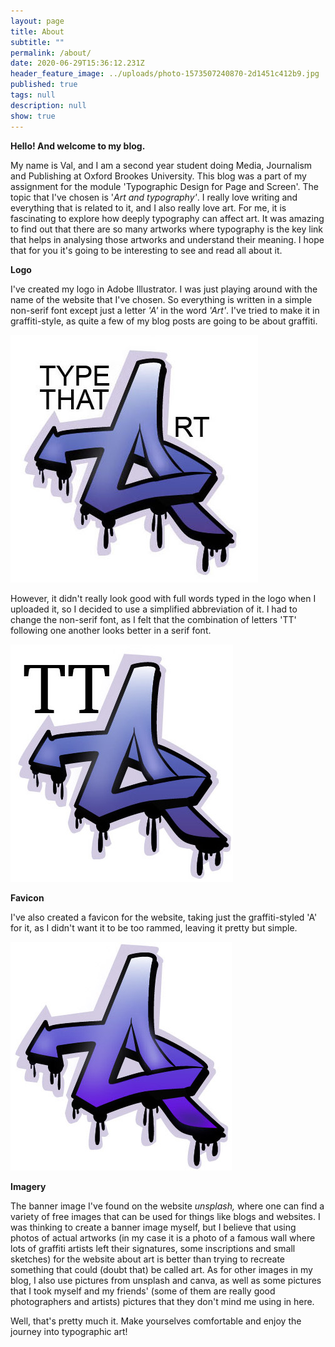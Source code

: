 ```yaml
---
layout: page
title: About
subtitle: ""
permalink: /about/
date: 2020-06-29T15:36:12.231Z
header_feature_image: ../uploads/photo-1573507240870-2d1451c412b9.jpg
published: true
tags: null
description: null
show: true
---
```

**Hello! And welcome to my blog.** 

My name is Val, and I am a second year student doing Media, Journalism and Publishing at Oxford Brookes University. This blog was a part of my assignment for the module 'Typographic Design for Page and Screen'. The topic that I've chosen is '*Art and typography'*. I really love writing and everything that is related to it, and I also really love art. For me, it is fascinating to explore how deeply typography can affect art. It was amazing to find out that there are so many artworks where typography is the key link that helps in analysing those artworks and understand their meaning. I hope that for you it's going to be interesting to see and read all about it. 

**Logo**

I've created my logo in Adobe Illustrator. I was just playing around with the name of the website that I've chosen. So everything is written in a simple non-serif font except just a letter *'A'* in the word *'Art'*. I've tried to make it in graffiti-style, as quite a few of my blog posts are going to be about graffiti. 

![](../uploads/logooooo1-option.jpg "first option logo")

However, it didn't really look good with full words typed in the logo when I uploaded it, so I decided to use a simplified abbreviation of it.  I had to change the non-serif font, as I felt that the combination of letters 'TT' following one another looks better in a serif font. 

![](../uploads/logo-second-option.jpg "final logo")

**Favicon**

I've also created a favicon for the website, taking just the graffiti-styled 'A' for it, as I didn't want it to be too rammed, leaving it pretty but simple. 

![](../uploads/favicon-1-.jpg)

**Imagery**

The banner image I've found on the website *unsplash,* where one can find a variety of free images that can be used for things like blogs and websites. I was thinking to create a banner image myself, but I believe that using photos of actual artworks (in my case it is a photo of a famous wall where lots of graffiti artists left their signatures, some inscriptions and small sketches) for the website about art is better than trying to recreate something that could (doubt that) be called art. As for other images in my blog, I also use pictures from unsplash and canva, as well as some pictures that I took myself and my friends' (some of them are really good photographers and artists) pictures that they don't mind me using in here. 

Well, that's pretty much it. Make yourselves comfortable and enjoy the journey into typographic art!